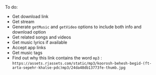To do:

-   Get download link
-   Get stream
-   Generate `getMusic` and `getVideo` options to include both info and download option
-   Get related songs and videos
-   Get music lyrics if available
-   Accept app links
-   Get music tags
-   Find out why this link contains the word `mp3` : `https://assets.rjassets.com/static/mp3/koorosh-behesh-begid-(ft-arta-sepehr-khalse-pdc)mp3/24da48db13773fe-thumb.jpg`
